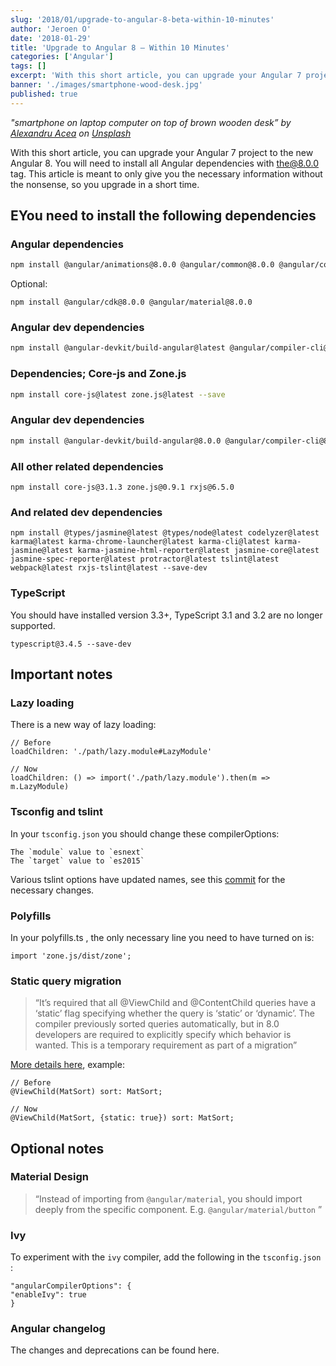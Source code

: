 ```yaml
---
slug: '2018/01/upgrade-to-angular-8-beta-within-10-minutes'
author: 'Jeroen O'
date: '2018-01-29'
title: 'Upgrade to Angular 8 — Within 10 Minutes'
categories: ['Angular']
tags: []
excerpt: 'With this short article, you can upgrade your Angular 7 project to the new Angular 8. You will need to install all Angular dependencies with the@8.0.0 tag'
banner: './images/smartphone-wood-desk.jpg'
published: true
---
```


_"smartphone on laptop computer on top of brown wooden desk” by [Alexandru Acea](https://unsplash.com/@alexacea?utm_source=medium&utm_medium=referral) on [Unsplash](https://unsplash.com/?utm_source=medium&utm_medium=referral)_

With this short article, you can upgrade your Angular 7 project to the new Angular 8. You will need to install all Angular dependencies with the@8.0.0 tag. This article is meant to only give you the necessary information without the nonsense, so you upgrade in a short time.

## EYou need to install the following dependencies

### Angular dependencies

```bash
npm install @angular/animations@8.0.0 @angular/common@8.0.0 @angular/compiler@8.0.0 @angular/core@8.0.0 @angular/forms@8.0.0 @angular/platform-browser@8.0.0 @angular/platform-browser-dynamic@8.0.0 @angular/platform-server@8.0.0 @angular/router@8.0.0
```

Optional:

```
npm install @angular/cdk@8.0.0 @angular/material@8.0.0
```

### Angular dev dependencies

```bash
npm install @angular-devkit/build-angular@latest @angular/compiler-cli@latest @angular/cli@latest @angular/language-service@latest --save-dev
```

### Dependencies; Core-js and Zone.js

```bash
npm install core-js@latest zone.js@latest --save
```

### Angular dev dependencies

```bash
npm install @angular-devkit/build-angular@8.0.0 @angular/compiler-cli@8.0.0 @angular/cli@8.0.0 @angular/language-service@8.0.0 --save-dev
```

### All other related dependencies

```
npm install core-js@3.1.3 zone.js@0.9.1 rxjs@6.5.0
```

### And related dev dependencies

```
npm install @types/jasmine@latest @types/node@latest codelyzer@latest karma@latest karma-chrome-launcher@latest karma-cli@latest karma-jasmine@latest karma-jasmine-html-reporter@latest jasmine-core@latest jasmine-spec-reporter@latest protractor@latest tslint@latest webpack@latest rxjs-tslint@latest --save-dev
```

### TypeScript

You should have installed version 3.3+, TypeScript 3.1 and 3.2 are no longer supported.

```
typescript@3.4.5 --save-dev
```

## Important notes

### Lazy loading

There is a new way of lazy loading:

```
// Before
loadChildren: './path/lazy.module#LazyModule'

// Now
loadChildren: () => import('./path/lazy.module').then(m => m.LazyModule)
```

### Tsconfig and tslint

In your `tsconfig.json` you should change these compilerOptions:

    The `module` value to `esnext`
    The `target` value to `es2015`

Various tslint options have updated names, see this [commit](https://github.com/jeroenouw/AngularMaterialFirebase/commit/94cf25ae7711e5074d1fad4ec6065ef16788f8bc) for the necessary changes.

### Polyfills

In your polyfills.ts , the only necessary line you need to have turned on is:

```
import 'zone.js/dist/zone';
```

### Static query migration

> “It’s required that all @ViewChild and @ContentChild queries have a ‘static’ flag specifying whether the query is ‘static’ or ‘dynamic’. The compiler previously sorted queries automatically, but in 8.0 developers are required to explicitly specify which behavior is wanted. This is a temporary requirement as part of a migration”

[More details here](https://angular.io/guide/static-query-migration), example:

```
// Before
@ViewChild(MatSort) sort: MatSort;

// Now
@ViewChild(MatSort, {static: true}) sort: MatSort;
```

## Optional notes

### Material Design

> “Instead of importing from `@angular/material`, you should import deeply from the specific component. E.g. `@angular/material/button` ”

### Ivy

To experiment with the `ivy` compiler, add the following in the `tsconfig.json` :

```
"angularCompilerOptions": {
"enableIvy": true
}
```

### Angular changelog

The changes and deprecations can be found here.
